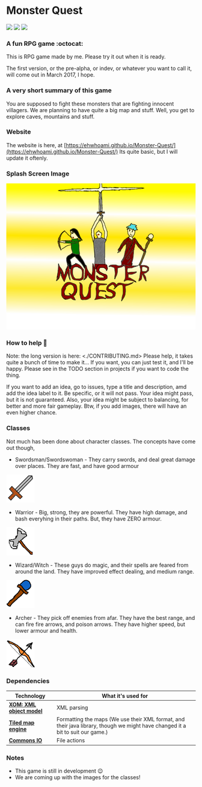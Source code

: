 Monster Quest 
===============
![](https://img.shields.io/badge/developement-in%20progress-green.svg)
![](https://img.shields.io/badge/version-INDEV-yellow.svg) 
![](https://img.shields.io/badge/dependencies-up%20to%20date-yellow.svg) 
### A fun RPG game :octocat:

This is RPG game made by me. Please try it out when it is ready.

The first version, or the pre-alpha, or indev, or whatever you want to call it, will come out in March 2017, I hope.

### A very short summary of this game

You are supposed to fight these monsters that are fighting innocent villagers. We are planning to have quite a big map and stuff. Well, you get to explore caves, mountains and stuff.

### Website
The website is here, at [https://ehwhoami.github.io/Monster-Quest/](https://ehwhoami.github.io/Monster-Quest/) Its quite basic, but I will update it oftenly.

### Splash Screen Image
![Splash screen Image](https://raw.githubusercontent.com/EhWhoAmI/Monster-Quest/master/resources/images/start/SplashScreen.png)

### How to help :wrench:
Note: the long version is here: <./CONTRIBUTING.md>
Please help, it takes quite a bunch of time to make it... If you want, you can 
just test it, and I'll be happy. Please see in the TODO section in projects if 
you want to code the thing.

If you want to add an idea, go to issues, type a title and description, amd add the
idea label to it. Be specific, or it will not pass. Your idea might pass, but it
is not guaranteed. Also, your idea might be subject to balancing, for better and more
fair gameplay. Btw, if you add images, there will have an even higher chance.

### Classes

Not much has been done about character classes. The concepts have come out though,
 
 - Swordsman/Swordswoman - They carry swords, and deal great damage over places. They are fast, and have good armour 
 
 ![Sword Image](https://raw.githubusercontent.com/EhWhoAmI/Monster-Quest/master/resources/images/tutorial/SwordImage.png)
 - Warrior - Big, strong, they are powerful. They have high damage, and bash everyhing in their paths. But, they have ZERO armour. 
 
 ![Axe Image](https://raw.githubusercontent.com/EhWhoAmI/Monster-Quest/master/resources/images/tutorial/AxeImage.png)
 - Wizard/Witch - These guys do magic, and their spells are feared from around the land. They have improved effect dealing, and medium range. 
 
 ![Wand Image](https://raw.githubusercontent.com/EhWhoAmI/Monster-Quest/master/resources/images/tutorial/WandImage.png)
 - Archer - They pick off enemies from afar. They have the best range, and can fire fire arrows, and poison arrows. They have higher speed, but lower armour and health. 
 
 ![Bow Image](https://raw.githubusercontent.com/EhWhoAmI/Monster-Quest/master/resources/images/tutorial/BowImage.png)

### Dependencies
Technology               | What it's used for
-------------------------|--------------------------------
**[XOM: XML object model](http://xom.nu)**| XML parsing
**[Tiled map engine](http://mapeditor.org)**| Formatting the maps (We use their XML format, and their java library, though we might have changed it a bit to suit our game.)
**[Commons IO](https://commons.apache.org/proper/commons-io/)**| File actions

### Notes
  - This game is still in development :wink:
  - We are coming up with the images for the classes!
